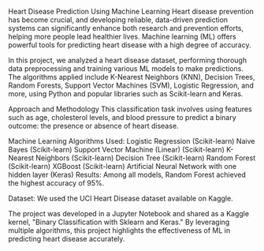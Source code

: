 Heart Disease Prediction Using Machine Learning
Heart disease prevention has become crucial, and developing reliable, data-driven prediction systems can significantly enhance both research and prevention efforts, helping more people lead healthier lives. Machine learning (ML) offers powerful tools for predicting heart disease with a high degree of accuracy.

In this project, we analyzed a heart disease dataset, performing thorough data preprocessing and training various ML models to make predictions. The algorithms applied include K-Nearest Neighbors (KNN), Decision Trees, Random Forests, Support Vector Machines (SVM), Logistic Regression, and more, using Python and popular libraries such as Scikit-learn and Keras.

Approach and Methodology
This classification task involves using features such as age, cholesterol levels, and blood pressure to predict a binary outcome: the presence or absence of heart disease.

Machine Learning Algorithms Used:
Logistic Regression (Scikit-learn)
Naive Bayes (Scikit-learn)
Support Vector Machine (Linear) (Scikit-learn)
K-Nearest Neighbors (Scikit-learn)
Decision Tree (Scikit-learn)
Random Forest (Scikit-learn)
XGBoost (Scikit-learn)
Artificial Neural Network with one hidden layer (Keras)
Results:
Among all models, Random Forest achieved the highest accuracy of 95%.

Dataset:
We used the UCI Heart Disease dataset available on Kaggle.

The project was developed in a Jupyter Notebook and shared as a Kaggle kernel, "Binary Classification with Sklearn and Keras." By leveraging multiple algorithms, this project highlights the effectiveness of ML in predicting heart disease accurately.
